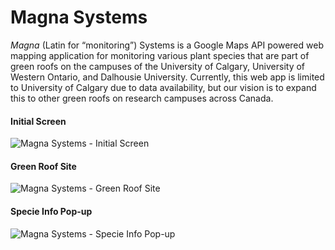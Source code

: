 Magna Systems
================
*Magna* (Latin for “monitoring”) Systems is a Google Maps API powered web mapping application for monitoring various plant species that are part of green roofs on the campuses of the University of Calgary, University of Western Ontario, and Dalhousie University. Currently, this web app is limited to University of Calgary due to data availability, but our vision is to expand this to other green roofs on research campuses across Canada.

#### Initial Screen
![Magna Systems - Initial Screen](http://cl.ly/image/1s0Q2Y1j2a3A/magna-sys-1.png)

#### Green Roof Site
![Magna Systems - Green Roof Site](http://cl.ly/image/0m3Y2C3o091H/magna-sys-2.png)

#### Specie Info Pop-up
![Magna Systems - Specie Info Pop-up](http://cl.ly/image/3H3o2n3e2h0W/magna-sys-3.png)
